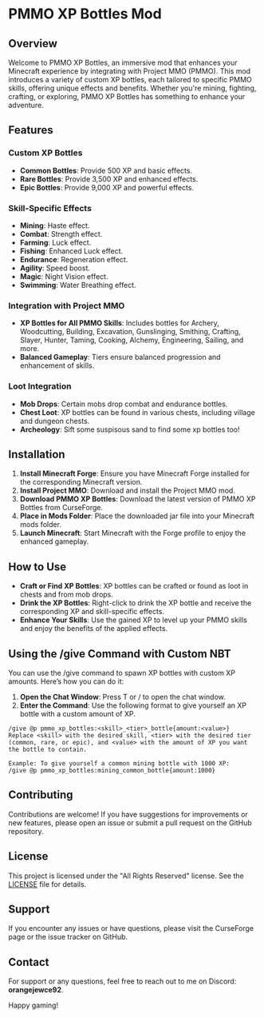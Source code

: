 # PMMO XP Bottles Mod

## Overview

Welcome to PMMO XP Bottles, an immersive mod that enhances your Minecraft experience by integrating with Project MMO (PMMO). This mod introduces a variety of custom XP bottles, each tailored to specific PMMO skills, offering unique effects and benefits. Whether you're mining, fighting, crafting, or exploring, PMMO XP Bottles has something to enhance your adventure.

## Features

### Custom XP Bottles
- **Common Bottles**: Provide 500 XP and basic effects.
- **Rare Bottles**: Provide 3,500 XP and enhanced effects.
- **Epic Bottles**: Provide 9,000 XP and powerful effects.

### Skill-Specific Effects
- **Mining**: Haste effect.
- **Combat**: Strength effect.
- **Farming**: Luck effect.
- **Fishing**: Enhanced Luck effect.
- **Endurance**: Regeneration effect.
- **Agility**: Speed boost.
- **Magic**: Night Vision effect.
- **Swimming**: Water Breathing effect.

### Integration with Project MMO
- **XP Bottles for All PMMO Skills**: Includes bottles for Archery, Woodcutting, Building, Excavation, Gunslinging, Smithing, Crafting, Slayer, Hunter, Taming, Cooking, Alchemy, Engineering, Sailing, and more.
- **Balanced Gameplay**: Tiers ensure balanced progression and enhancement of skills.

### Loot Integration
- **Mob Drops**: Certain mobs drop combat and endurance bottles.
- **Chest Loot**: XP bottles can be found in various chests, including village and dungeon chests.
- **Archeology**: Sift some suspisous sand to find some xp bottles too!

## Installation

1. **Install Minecraft Forge**: Ensure you have Minecraft Forge installed for the corresponding Minecraft version.
2. **Install Project MMO**: Download and install the Project MMO mod.
3. **Download PMMO XP Bottles**: Download the latest version of PMMO XP Bottles from CurseForge.
4. **Place in Mods Folder**: Place the downloaded jar file into your Minecraft mods folder.
5. **Launch Minecraft**: Start Minecraft with the Forge profile to enjoy the enhanced gameplay.

## How to Use

- **Craft or Find XP Bottles**: XP bottles can be crafted or found as loot in chests and from mob drops.
- **Drink the XP Bottles**: Right-click to drink the XP bottle and receive the corresponding XP and skill-specific effects.
- **Enhance Your Skills**: Use the gained XP to level up your PMMO skills and enjoy the benefits of the applied effects.

## Using the /give Command with Custom NBT

You can use the /give command to spawn XP bottles with custom XP amounts. Here’s how you can do it:

1. **Open the Chat Window**: Press T or / to open the chat window.
2. **Enter the Command**: Use the following format to give yourself an XP bottle with a custom amount of XP.

```shell
/give @p pmmo_xp_bottles:<skill>_<tier>_bottle{amount:<value>}
Replace <skill> with the desired skill, <tier> with the desired tier (common, rare, or epic), and <value> with the amount of XP you want the bottle to contain.

Example: To give yourself a common mining bottle with 1000 XP:
/give @p pmmo_xp_bottles:mining_common_bottle{amount:1000}
```
## Contributing

Contributions are welcome! If you have suggestions for improvements or new features, please open an issue or submit a pull request on the GitHub repository.

## License

This project is licensed under the "All Rights Reserved" license. See the [LICENSE](LICENSE) file for details.

## Support

If you encounter any issues or have questions, please visit the CurseForge page or the issue tracker on GitHub.

## Contact

For support or any questions, feel free to reach out to me on Discord: **orangejewce92**.

Happy gaming!
